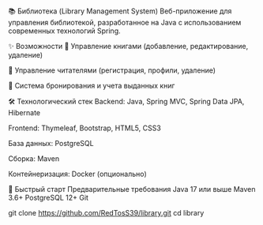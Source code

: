 📚 Библиотека (Library Management System)
Веб-приложение для управления библиотекой, разработанное на Java с использованием современных технологий Spring.

✨ Возможности
📖 Управление книгами (добавление, редактирование, удаление)

👥 Управление читателями (регистрация, профили, удаление)

📅 Система бронирования и учета выданных книг

🛠 Технологический стек
Backend: Java, Spring MVC, Spring Data JPA, Hibernate

Frontend: Thymeleaf, Bootstrap, HTML5, CSS3

База данных: PostgreSQL

Сборка: Maven

Контейнеризация: Docker (опционально)

🚀 Быстрый старт
Предварительные требования
Java 17 или выше
Maven 3.6+
PostgreSQL 12+
Git


git clone https://github.com/RedTosS39/library.git
cd library
